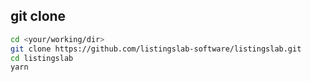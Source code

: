 ## git clone

```bash
cd <your/working/dir>
git clone https://github.com/listingslab-software/listingslab.git
cd listingslab
yarn
```
